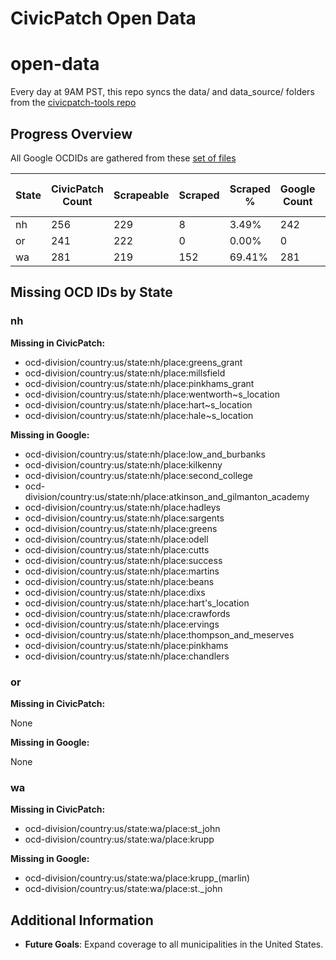 # CivicPatch Open Data
# open-data

Every day at 9AM PST, this repo syncs the data/ and data_source/ folders from the
[civicpatch-tools repo](https://github.com/CivicPatch/civicpatch-tools)
    
## Progress Overview

All Google OCDIDs are gathered from these [set of files](https://drive.google.com/drive/folders/15DHdG3D4-IWeuAj5k-fTMUFVEkrYDGqn)

| State | CivicPatch Count | Scrapeable | Scraped | Scraped % | Google Count | Missing in CivicPatch | Missing in Google |
|-------|------------------|------------|---------|-----------|--------------|-----------------------|-------------------|
| nh | 256 | 229 | 8 | 3.49% | 242 | 6 | 19 |
| or | 241 | 222 | 0 | 0.00% | 0 | 0 | 0 |
| wa | 281 | 219 | 152 | 69.41% | 281 | 2 | 2 |

## Missing OCD IDs by State

### nh

**Missing in CivicPatch:**

- ocd-division/country:us/state:nh/place:greens_grant
- ocd-division/country:us/state:nh/place:millsfield
- ocd-division/country:us/state:nh/place:pinkhams_grant
- ocd-division/country:us/state:nh/place:wentworth~s_location
- ocd-division/country:us/state:nh/place:hart~s_location
- ocd-division/country:us/state:nh/place:hale~s_location

**Missing in Google:**

- ocd-division/country:us/state:nh/place:low_and_burbanks
- ocd-division/country:us/state:nh/place:kilkenny
- ocd-division/country:us/state:nh/place:second_college
- ocd-division/country:us/state:nh/place:atkinson_and_gilmanton_academy
- ocd-division/country:us/state:nh/place:hadleys
- ocd-division/country:us/state:nh/place:sargents
- ocd-division/country:us/state:nh/place:greens
- ocd-division/country:us/state:nh/place:odell
- ocd-division/country:us/state:nh/place:cutts
- ocd-division/country:us/state:nh/place:success
- ocd-division/country:us/state:nh/place:martins
- ocd-division/country:us/state:nh/place:beans
- ocd-division/country:us/state:nh/place:dixs
- ocd-division/country:us/state:nh/place:hart's_location
- ocd-division/country:us/state:nh/place:crawfords
- ocd-division/country:us/state:nh/place:ervings
- ocd-division/country:us/state:nh/place:thompson_and_meserves
- ocd-division/country:us/state:nh/place:pinkhams
- ocd-division/country:us/state:nh/place:chandlers

### or

**Missing in CivicPatch:**

None

**Missing in Google:**

None

### wa

**Missing in CivicPatch:**

- ocd-division/country:us/state:wa/place:st_john
- ocd-division/country:us/state:wa/place:krupp

**Missing in Google:**

- ocd-division/country:us/state:wa/place:krupp_(marlin)
- ocd-division/country:us/state:wa/place:st._john

## Additional Information

- **Future Goals**: Expand coverage to all municipalities in the United States.
